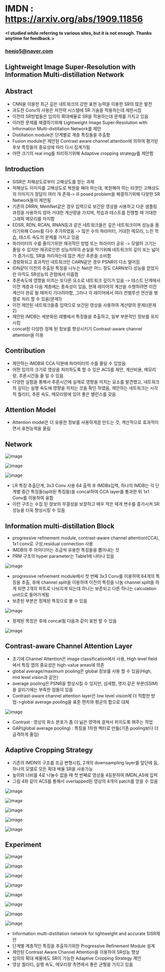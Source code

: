 # IMDN : https://arxiv.org/abs/1909.11856

#### <I studied while referring to various sites, but it is not enough. Thanks anytime for feedback.>
### <heejo5@naver.com>

Lightweight Image Super-Resolution with Information Multi-distillation Network
------------------------------------------------------------------------------
Abstract
--------
  * CNN을 이용한 최근 깊은 네트워크의 강한 표현 능력을 이용한 SR의 많은 발전
  * 과도한 Conv의 사용은 저전력 시스템에 SR 기술을 적용하는데 제한시킴
  * 이전의 SR방법들은 임의의 확대배율로 SR을 적용하는데 문제를 가지고 있음 
  * 이러한 문제를  해결하기위해 Lightweight Image Super-Resolution with Information Multi-distillation Network를 제안
  * Distillation module은 단계별로 계층 특징들을 추출함
  * Fusion module은 제안된 Contrast aware channel attention에 의하여 평가된 후보 특징들의 중요성에 따라 다시 집계가됨
  * 어떤 크기의 real img를 처리하기위해 Adaptive cropping strategy를 제안함

Introduction
------------
  * SISR은 저해상도로부터 고해상도를 얻는 과제
  * 저해상도 이미지를 고해상도로 복원을 해야 하는데, 복원해야 하는 타겟인 고해상도의 이미지가 정답이 여러 개 존재-> ill posed problem을 해결하기위해 다양한 SR Network들이 제안됨
  * 기존의 DRRN, MemNet같은 경우 입력으로 보간된 영상을 사용하고 다운 샘플링 과정을 사용하지 않아 거대한 계산량을 가지며, 학습과 테스트를 진행할 때 거대한 그래픽 메모리를 차지함
  * EDSR, RDN, RCAN, RNAN등과 같은 네트워크들은 깊은 네트워크이며 성능을 올리기위해 Conv를 다수 추가하였음 -> 많은 수의 파라미터, 거대한 메모리, 느린 학습, 테스트 속도의 문제를 가지고 있음
  * 파라미터의 수를 줄이기위한 재귀적인 방법 또는 파라미터 공유 -> 모델의 크기는 줄일 수 있지만 재귀로인한 성능저하의 손실을 막기위해 네트워크의 깊이 또는 넓이가 증가시킴, SR을 처리하는데 많은 계산 추론을 소비함
  * 경량화되고 효과적인 네트워크인 CARN같은 경우 PSNR이 다소 떨어짐
  * IDN같이 이전의 추출된 특징을 나누는 Net은 어느 정도 CARN보다 성능을 얻었지만 아직도 SR성능의 관점에서 미흡함
  * 추론속도에 영향을 미치는 또다른 요소로 네트워크 깊이가 있음 -> 테스트 단계에서 이전 계층과 다음 계층에는 종속성이 있음, 현재 레이어의 계산을 수행하려면 이전 계산이 완료 될 때까지 기다려야함, 그러나 각 레이어에서 여러 컨벌루션 연산을 병렬로 처리 할 수 있음(문제1)
  * 이전 제안된 네트워크들중 입력으로 보간된 영상을 사용하여 계산량의 문제((문제2)
  * 제안된 IMDB는 세분화된 레벨에서 특징들을 추출하고, 일부 부분적인 정보를 유지시킴 
  * concat된  다양한 정제 된 정보를 향상시키기 Contrast-aware channel attention을 이용

Contribution
------------
  * 제안하는 IMDB와 CCA 덕분에 파라미터의 수를 줄일 수 있었음 
  * 어떤 임의의 크기로 영상을 처리하도록 할 수 있은 ACS를 제안, 계산비용, 메모리량, 추론시간을 줄 일 수 있음 
  * 다양한 실험을 통해서 추론시간에 실제로 영향을 끼치는 요소를 발견했고, 네트워크의 깊이는 실행 속도에 영향을 끼치는 것을 확인 하였음, 제안하는 네트워크는 시각적 퀄리티, 추론 속도, 메모리량에 있어 좋은 밸런스를 갖음

Attention Model
---------------
  * Attention model은 더 유용한 정보를 사용하게끔 만드는 것, 계산적으로 효과적이면서 표현능력을 올림

Network
-------
![image](https://user-images.githubusercontent.com/61686244/108628213-06573c80-749d-11eb-833c-99aaf6e96094.png)

![image](https://user-images.githubusercontent.com/61686244/108628219-09eac380-749d-11eb-8f74-e6cce0b72186.png)

![image](https://user-images.githubusercontent.com/61686244/108628230-1242fe80-749d-11eb-8b28-e3cbc7e80ce2.png)


  * LR 특징 추출단계, 3x3 Conv 사용 64 출력 후 IMDBs입력, 하나의 IMDB는 각 단계별 중간 특징들(split된 특징들)을 concat하여 CCA layer를 통과한 뒤 1x1 Conv를 이용하여 융합
  * 이런 구조는 수집 된 정보의 무결성을 보장하고 매우 적은 매개 변수를 증가시켜 SR 성능을 더욱 향상시킬 수 있음 

Information multi-distillation Block
------------------------------------
  * progressive refinement module, contrast-aware channel attention(CCA), 1x1 conv로 구성,residual connection 사용 
  * IMDB의 주 아이디어는 조금씩 유용한 특징들을 뽑아내는 것 
  * PRM 구조의 hyper parameter는 Table1에 나타나 있음 

![image](https://user-images.githubusercontent.com/61686244/108628258-39013500-749d-11eb-9e2b-1bb67fe12ddd.png)

  * progressive refinement module에서 첫 번째 3x3 Conv를 이용하여 64개의 특징을 추출, 후에 channel split을 이용하여 이전의 특징을 나눔 channel split을 하게 되면 2개의 파트로 나눠지게 되는데 하나는 보존되고 다른 하나는 calculation unit으로 들어가게됨 
  * 보존된 부분은 정제된 특징으로 볼 수 있음 

![image](https://user-images.githubusercontent.com/61686244/108628266-48807e00-749d-11eb-91a5-7d9d3def8256.png)

  * 정제된 특징은 후에 concat됨 다음과 같이 표현 할 수 있음 

![image](https://user-images.githubusercontent.com/61686244/108628270-53d3a980-749d-11eb-9475-148640465aaf.png)

Contrast-aware Channel Attention Layer
--------------------------------------
  * 초기에 Channel Attention은 image classification에서 사용, High level field에서 특징 맵의 중요성은 high-value areas에 의존 
  * global average/maximum pooling은 global 정보를 사용 할 수 있음(High, mid level vision과 같은)
  * average pooling은 PSNR을 향상시킬 수 있지만, 섬세함, 엣지 같은 부분(SSIM)을 살리기에는 부족한 점들이 있음 
  * Contrast-aware channel attention layer은 low level vision에 더 적합한 방법->global average pooling을 표준 편차와 평균의 합으로 대체

![image](https://user-images.githubusercontent.com/61686244/108628294-71a10e80-749d-11eb-90a3-51dd77e6f107.png)

  * Contrast : 영상의 화소 분포가 좀 더 넒은 영역에 걸쳐서 퍼지도록 펴주는 작업
  * GAP(global average pooling) : 특징을 1차원 벡터로 만듦(기존 pooling보다 더 급격하게 줄임)

Adaptive Cropping Strategy
--------------------------
  * 기존의 IMDN의 구조를 조금 변형시킴, 2개의 downsampling layer를 앞단에 둠, 하나의 모델로 모든 확대 배율 SR을 사용가능
  * 높이와 너비를 4로 나눌수 없을 때 첫 번째로 영상을 4등분하여 IMDN_AS에 입력
  * 그림 4와 같이 ACS를 통해서 overlapped된 영상의 4개의 patch를 얻을 수 있음

![image](https://user-images.githubusercontent.com/61686244/108628307-8ed5dd00-749d-11eb-9eaf-3de2bebab048.png)

![image](https://user-images.githubusercontent.com/61686244/108628308-94332780-749d-11eb-9dd3-3eeb09c99838.png)

![image](https://user-images.githubusercontent.com/61686244/108628315-985f4500-749d-11eb-84af-06f78660c104.png)

![image](https://user-images.githubusercontent.com/61686244/108628318-9d23f900-749d-11eb-955f-c5354c079407.png)

![image](https://user-images.githubusercontent.com/61686244/108628322-a1501680-749d-11eb-8495-88b1b20a26c4.png)


Experiment
----------
![image](https://user-images.githubusercontent.com/61686244/108628329-ac0aab80-749d-11eb-977d-3734984ac3a7.png)

![image](https://user-images.githubusercontent.com/61686244/108628334-b036c900-749d-11eb-96e9-8a5f51058018.png)

![image](https://user-images.githubusercontent.com/61686244/108628336-b3ca5000-749d-11eb-8ed6-ef29bdc8a2f6.png)

![image](https://user-images.githubusercontent.com/61686244/108628340-baf15e00-749d-11eb-95e2-c078da2efe42.png)

![image](https://user-images.githubusercontent.com/61686244/108628343-bf1d7b80-749d-11eb-96e0-0bc8fb5d79ca.png)

![image](https://user-images.githubusercontent.com/61686244/108628347-c3e22f80-749d-11eb-894a-986adabc51e6.png)

![image](https://user-images.githubusercontent.com/61686244/108628352-c93f7a00-749d-11eb-800b-e9bd5519c805.png)

![image](https://user-images.githubusercontent.com/61686244/108628357-cd6b9780-749d-11eb-98ee-1cd9f13f1cb2.png)

 * Information multi-distillation network for lightweight and accurate SISR제안
 * 단계별 계층적인 특징을 추출하기위한 Progressive Refinement Module 설계
 * 제안된 Contrast Aware Channel Attention을 이용하여 SR성능 향상
 * 임의의 확대 배율에도 SR이 가능한 Adaptive Cropping Strategy 제안
 * 영상 퀄리티, 실행 속도, 메모리량 측면에서 좋은 균형을 가지고 있음 




